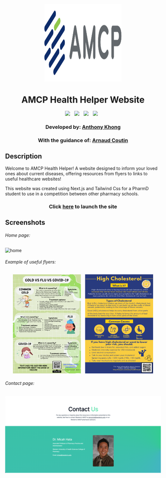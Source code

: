 <div align="center">

<img src="/public/logo_amcp.svg" width="250" height="250">

# AMCP Health Helper Website

</div>

<div align="center">

<img width="30px" style="padding-right:10px;" src="https://cdn.jsdelivr.net/gh/devicons/devicon/icons/nextjs/nextjs-original.svg" />
<img  width="30px" style="padding-right:10px;" src="https://cdn.jsdelivr.net/gh/devicons/devicon/icons/tailwindcss/tailwindcss-plain.svg" />
<img width="30px" style="padding-right:10px;" src="https://cdn.jsdelivr.net/gh/devicons/devicon/icons/github/github-original-wordmark.svg" />
<img width="30px" style="padding-right:10px;" src="https://cdn.jsdelivr.net/gh/devicons/devicon/icons/vscode/vscode-original.svg" />

### Developed by: [Anthony Khong](https://github.com/anthonykhong)

### With the guidance of: [Arnaud Coutin](https://github.com/arnaudcoutin)

</div>

## Description

<p>Welcome to AMCP Health Helper! A website designed to inform your loved ones about current diseases, offering resources from flyers to links to useful healthcare websites!</p>
<p>This website was created using Next.js and Tailwind Css for a PharmD student to use in a competition between other pharmacy schools.</p>

<div align="center">

### Click [here](https://pharma-website-psi.vercel.app/) to launch the site

</div>

## Screenshots

###### Home page:

![home](/public/homepage.gif)

###### Example of useful flyers:

<div align="center">

<img style="padding-right:10px;" src="/public/coldVflu.png" width="220" height="320">
<img src="/public/highCholesterol.png" width="220" height="320">

</div>

###### Contact page:

![home](/public/contactpage.png)

